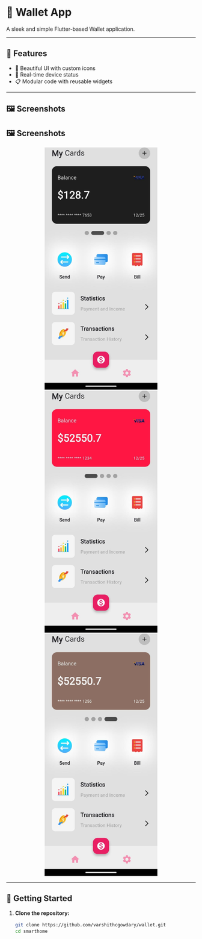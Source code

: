 # 🔌 Wallet App

A sleek and simple Flutter-based Wallet application.

---

## 📱 Features


- 🎨 Beautiful UI with custom icons
- 📶 Real-time device status
- 📋 Modular code with reusable widgets

---

## 🖼️ Screenshots

## 🖼️ Screenshots

<p align="center">
  <img src="lib/images/1.jpg" alt="Home" width="300"/>
  <img src="lib/images/2.jpg" alt="Profile" width="300"/>
  <img src="lib/images/3.jpg" alt="Functionality" width="300"/>
</p>


---

## 🚀 Getting Started

1. **Clone the repository:**
   ```bash
   git clone https://github.com/varshithcgowdary/wallet.git
   cd smarthome
   ```
